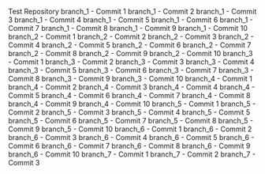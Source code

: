 Test Repository
branch_1 - Commit 1
branch_1 - Commit 2
branch_1 - Commit 3
branch_1 - Commit 4
branch_1 - Commit 5
branch_1 - Commit 6
branch_1 - Commit 7
branch_1 - Commit 8
branch_1 - Commit 9
branch_1 - Commit 10
branch_2 - Commit 1
branch_2 - Commit 2
branch_2 - Commit 3
branch_2 - Commit 4
branch_2 - Commit 5
branch_2 - Commit 6
branch_2 - Commit 7
branch_2 - Commit 8
branch_2 - Commit 9
branch_2 - Commit 10
branch_3 - Commit 1
branch_3 - Commit 2
branch_3 - Commit 3
branch_3 - Commit 4
branch_3 - Commit 5
branch_3 - Commit 6
branch_3 - Commit 7
branch_3 - Commit 8
branch_3 - Commit 9
branch_3 - Commit 10
branch_4 - Commit 1
branch_4 - Commit 2
branch_4 - Commit 3
branch_4 - Commit 4
branch_4 - Commit 5
branch_4 - Commit 6
branch_4 - Commit 7
branch_4 - Commit 8
branch_4 - Commit 9
branch_4 - Commit 10
branch_5 - Commit 1
branch_5 - Commit 2
branch_5 - Commit 3
branch_5 - Commit 4
branch_5 - Commit 5
branch_5 - Commit 6
branch_5 - Commit 7
branch_5 - Commit 8
branch_5 - Commit 9
branch_5 - Commit 10
branch_6 - Commit 1
branch_6 - Commit 2
branch_6 - Commit 3
branch_6 - Commit 4
branch_6 - Commit 5
branch_6 - Commit 6
branch_6 - Commit 7
branch_6 - Commit 8
branch_6 - Commit 9
branch_6 - Commit 10
branch_7 - Commit 1
branch_7 - Commit 2
branch_7 - Commit 3
